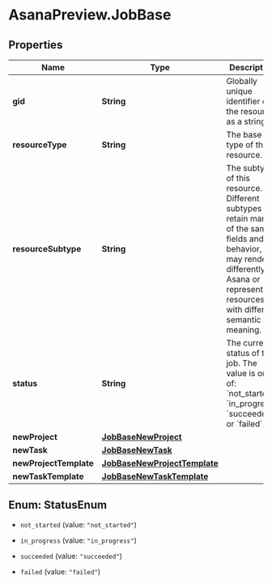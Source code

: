# AsanaPreview.JobBase

## Properties

Name | Type | Description | Notes
------------ | ------------- | ------------- | -------------
**gid** | **String** | Globally unique identifier of the resource, as a string. | [optional] [readonly] 
**resourceType** | **String** | The base type of this resource. | [optional] [readonly] 
**resourceSubtype** | **String** | The subtype of this resource. Different subtypes retain many of the same fields and behavior, but may render differently in Asana or represent resources with different semantic meaning. | [optional] [readonly] 
**status** | **String** | The current status of this job. The value is one of: &#x60;not_started&#x60;, &#x60;in_progress&#x60;, &#x60;succeeded&#x60;, or &#x60;failed&#x60;. | [optional] [readonly] 
**newProject** | [**JobBaseNewProject**](JobBaseNewProject.md) |  | [optional] 
**newTask** | [**JobBaseNewTask**](JobBaseNewTask.md) |  | [optional] 
**newProjectTemplate** | [**JobBaseNewProjectTemplate**](JobBaseNewProjectTemplate.md) |  | [optional] 
**newTaskTemplate** | [**JobBaseNewTaskTemplate**](JobBaseNewTaskTemplate.md) |  | [optional] 



## Enum: StatusEnum


* `not_started` (value: `"not_started"`)

* `in_progress` (value: `"in_progress"`)

* `succeeded` (value: `"succeeded"`)

* `failed` (value: `"failed"`)




